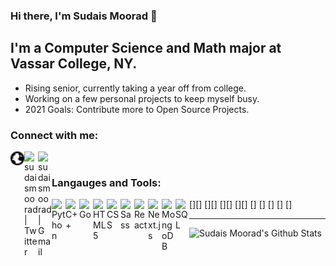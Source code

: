 ### Hi there, I'm Sudais Moorad 👋

## I'm a Computer Science and Math major at Vassar College, NY.
- Rising senior, currently taking a year off from college.
- Working on a few personal projects to keep myself busy.
- 2021 Goals: Contribute more to Open Source Projects.

### Connect with me:
[<img align="left" alt="smoorad.dev" width="22px" src="https://raw.githubusercontent.com/iconic/open-iconic/master/svg/globe.svg" />][website]
[<img align="left" alt="sudaismoorad | Twitter" width="22px" src="https://cdn.jsdelivr.net/npm/simple-icons@v4/icons/twitter.svg" />][twitter]
[<img align="left" alt="sudaismoorad | Gmail" width="22px" src="https://cdn.jsdelivr.net/npm/simple-icons@v4/icons/gmail.svg" />][gmail]

<br />

### Langauges and Tools:
[<img align="left" alt="Python" width="22px" src="https://cdn.jsdelivr.net/npm/simple-icons@v4/icons/python.svg" />][python]
[<img align="left" alt="C++" width="22px" src="https://cdn.jsdelivr.net/npm/simple-icons@v4/icons/cplusplus.svg" />][]
[<img align="left" alt="Go" width="22px" src="https://cdn.jsdelivr.net/npm/simple-icons@v4/icons/go.svg" />][]
[<img align="left" alt="HTML5" width="22px" src="https://cdn.jsdelivr.net/npm/simple-icons@v4/icons/html5.svg" />][]
[<img align="left" alt="CSS" width="22px" src="https://cdn.jsdelivr.net/npm/simple-icons@v4/icons/css3.svg" />][]
[<img align="left" alt="Sass" width="22px" src="https://cdn.jsdelivr.net/npm/simple-icons@v4/icons/sass.svg" />]
[<img align="left" alt="React" width="22px" src="https://cdn.jsdelivr.net/npm/simple-icons@v4/icons/react.svg" />]
[<img align="left" alt="Next.js" width="22px" src="https://cdn.jsdelivr.net/npm/simple-icons@v4/icons/next-dot-js.svg" />]
[<img align="left" alt="MongoDB" width="22px" src="https://cdn.jsdelivr.net/npm/simple-icons@v4/icons/mongodb.svg" />]
[<img align="left" alt="SQL" width="22px" src="https://cdn.jsdelivr.net/npm/simple-icons@v4/icons/postgresql.svg" />]

--- 

<img align="left" alt = "Sudais Moorad's Github Stats" src="https://github-readme-stats.vercel.app/api?username=sudaismoorad&show_icons=true&hide_border=true&count_private=true" />

<br /> 

[website]: https://smoorad.dev
[twitter]: https://twitter.com/sudaismoorad
[gmail]: "mooradsudais@gmail.com"
[python]: "https://www.python.org/"
